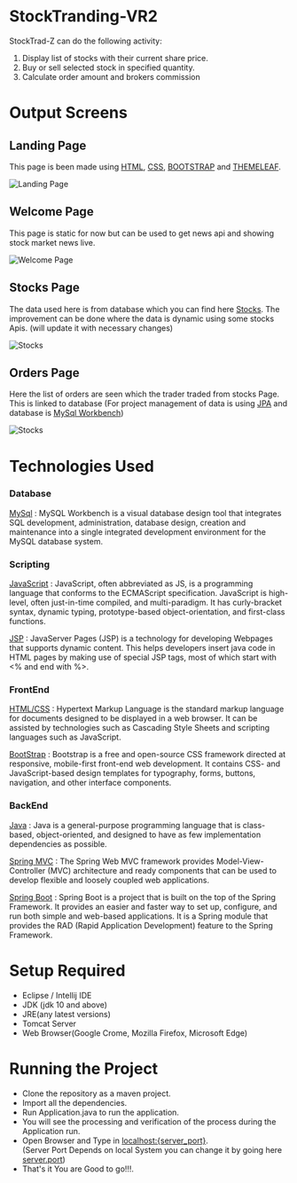 # StockTranding-VR2
StockTrad-Z can do the following activity:
1. Display list of stocks with their current share price.
2. Buy or sell selected stock in specified quantity. 
3. Calculate order amount and brokers commission

# Output Screens
## Landing Page
This page is been made using [HTML](https://developer.mozilla.org/en-US/docs/Web/HTML#:~:text=HTML%20(HyperText%20Markup%20Language)%20is,functionality%2Fbehavior%20(JavaScript).), 
[CSS](https://developer.mozilla.org/en-US/docs/Web/CSS), [BOOTSTRAP](https://getbootstrap.com/) and [THEMELEAF](https://www.thymeleaf.org/).

![Landing Page](Share-Data/snippets/landingPage.png)


## Welcome Page
This page is static for now but can be used to get news api and showing stock market news live.

![Welcome Page](Share-Data/snippets/welcomePage.png)

## Stocks Page
The data used here is from database which you can find here [Stocks](https://github.com/modhtanmay/Stock-Trading-Management/blob/master/Share-Data/Sql%20Scripts/shares.sql). The improvement can be done where the data is dynamic using some stocks Apis. (will update it with necessary changes)

![Stocks](Share-Data/snippets/stocksPage.png)


## Orders Page
Here the list of orders are seen which the trader traded from stocks Page. <br/> This is linked to database (For project management of data is using [JPA](https://spring.io/projects/spring-data-jpa) and database is [MySql Workbench](https://www.mysql.com/products/workbench/))

![Stocks](Share-Data/snippets/ordersPage.png)

# Technologies Used

### Database
[MySql](https://www.mysql.com/products/workbench/) : MySQL Workbench is a visual database design tool that integrates SQL development, administration, database design, creation and maintenance into a single integrated development environment for the MySQL database system.

### Scripting
[JavaScript](https://www.javascript.com/) : JavaScript, often abbreviated as JS, is a programming language that conforms to the ECMAScript specification. JavaScript is high-level, often just-in-time compiled, and multi-paradigm. It has curly-bracket syntax, dynamic typing, prototype-based object-orientation, and first-class functions.

[JSP](https://www.tutorialspoint.com/jsp/index.htm) : JavaServer Pages (JSP) is a technology for developing Webpages that supports dynamic content. This helps developers insert java code in HTML pages by making use of special JSP tags, most of which start with <% and end with %>.

### FrontEnd
[HTML/CSS](https://www.w3schools.com/html/) : Hypertext Markup Language is the standard markup language for documents designed to be displayed in a web browser. It can be assisted by technologies such as Cascading Style Sheets and scripting languages such as JavaScript.

[BootStrap](https://getbootstrap.com/) : Bootstrap is a free and open-source CSS framework directed at responsive, mobile-first front-end web development. It contains CSS- and JavaScript-based design templates for typography, forms, buttons, navigation, and other interface components.

### BackEnd
[Java](https://www.java.com/) : Java is a general-purpose programming language that is class-based, object-oriented, and designed to have as few implementation dependencies as possible.

[Spring MVC](https://docs.spring.io/spring/docs/3.2.x/spring-framework-reference/html/mvc.html) : The Spring Web MVC framework provides Model-View-Controller (MVC) architecture and ready components that can be used to develop flexible and loosely coupled web applications.

[Spring Boot](https://spring.io/projects/spring-boot) : Spring Boot is a project that is built on the top of the Spring Framework. It provides an easier and faster way to set up, configure, and run both simple and web-based applications. It is a Spring module that provides the RAD (Rapid Application Development) feature to the Spring Framework.

# Setup Required
- Eclipse / Intellij IDE
- JDK (jdk 10 and above)
- JRE(any latest versions)
- Tomcat Server
- Web Browser(Google Crome, Mozilla Firefox, Microsoft Edge)

# Running the Project
- Clone the repository as a maven project.
- Import all the dependencies.
- Run Application.java to run the application.
- You will see the processing and verification of the process during the Application run.
- Open Browser and Type in [localhost:{server_port}](https://locallhost.com/). <br/>(Server Port Depends on local System you can change it by going here [server.port](https://github.com/modhtanmay/Stock-Trading-Management/blob/master/Share-Data/src/main/resources/application.properties))
- That's it You are Good to go!!!.
